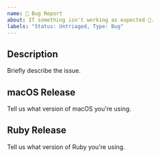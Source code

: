 ```yaml
---
name: 🐛 Bug Report
about: If something isn't working as expected 🤔.
labels: "Status: Untriaged, Type: Bug"
---
```


## Description

Briefly describe the issue.

## macOS Release

Tell us what version of macOS you're using.

## Ruby Release

Tell us what version of Ruby you're using.
